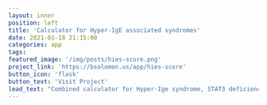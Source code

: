 ```yaml
---
layout: inner
position: left
title: 'Calculator for Hyper-IgE associated syndromes'
date: 2021-01-18 21:15:00
categories: app
tags:
featured_image: '/img/posts/hies-score.png'
project_link: 'https://bsolomon.us/app/hies-score'
button_icon: 'flask'
button_text: 'Visit Project'
lead_text: "Combined calculator for Hyper-Ige syndrome, STAT3 deficiency, and DOCK8 deficiency scores"
---
```

